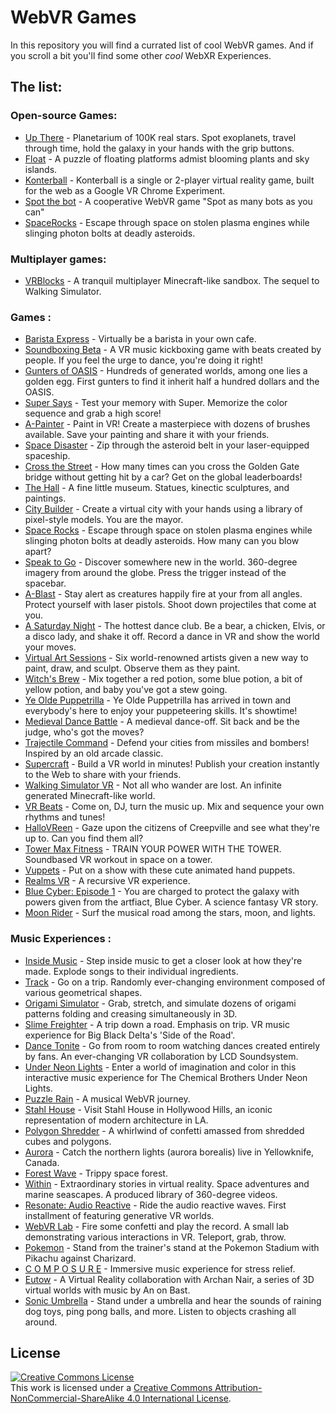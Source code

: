 # WebVR Games

In this repository you will find a currated list of cool WebVR games.
And if you scroll a bit you'll find some other *cool* WebXR Experiences.

## The list:

### Open-source Games:

- [Up There](https://ngokevin.github.io/up-there-webvr) - Planetarium of 100K real stars. Spot exoplanets, travel through time, hold the galaxy in your hands with the grip buttons.
- [Float](https://ngokevin.github.io/float/) - A puzzle of floating platforms admist blooming plants and sky islands.
- [Konterball](https://github.com/madebywild/konterball) - Konterball is a single or 2-player virtual reality game, built for the web as a Google VR Chrome Experiment. 
- [Spot the bot](https://github.com/hookerz/spot-the-bot) - A cooperative WebVR game "Spot as many bots as you can"
- [SpaceRocks](https://github.com/moar-tech/spacerocks) - Escape through space on stolen plasma engines while slinging photon bolts at deadly asteroids.

### Multiplayer games:
- [VRBlocks](https://vrblocks.gatunes.com/) - A tranquil multiplayer Minecraft-like sandbox. The sequel to Walking Simulator.

### Games : 
- [Barista Express](https://constructarca.de/construct-arcade/game/barista-express/game/) - Virtually be a barista in your own cafe.
- [Soundboxing Beta](https://webvr.soundboxing.co/) - A VR music kickboxing game with beats created by people. If you feel the urge to dance, you're doing it right!
- [Gunters of OASIS](https://supermedium.com/gunters-of-oasis-deploy/) - Hundreds of generated worlds, among one lies a golden egg. First gunters to find it inherit half a hundred dollars and the OASIS.
- [Super Says](https://supermedium.com/supersays/src) - Test your memory with Super. Memorize the color sequence and grab a high score!
- [A-Painter](https://aframe.io/a-painter/) - Paint in VR! Create a masterpiece with dozens of brushes available. Save your painting and share it with your friends.
- [Space Disaster](https://www.blend4web.com/apps/space_disaster/space_disaster.html?v=063e38d76f7a243a3b5b97e9ce5d0b96) - Zip through the asteroid belt in your laser-equipped spaceship.
- [Cross the Street](https://crossthestreet.fun/game/) - How many times can you cross the Golden Gate bridge without getting hit by a car? Get on the global leaderboards!
- [The Hall](https://cecropia.github.io/thehallaframe/) - A fine little museum. Statues, kinectic sculptures, and paintings.
- [City Builder](https://aframe.city/) - Create a virtual city with your hands using a library of pixel-style models. You are the mayor.
- [Space Rocks](https://spacerocks.moar.io/) - Escape through space on stolen plasma engines while slinging photon bolts at deadly asteroids. How many can you blow apart?
- [Speak to Go](https://speaktogo.withgoogle.com/) - Discover somewhere new in the world. 360-degree imagery from around the globe. Press the trigger instead of the spacebar.
- [A-Blast](https://aframe.io/a-blast/) - Stay alert as creatures happily fire at your from all angles. Protect yourself with laser pistols. Shoot down projectiles that come at you.
- [A Saturday Night](https://aframe.io/a-saturday-night/) - The hottest dance club. Be a bear, a chicken, Elvis, or a disco lady, and shake it off. Record a dance in VR and show the world your moves.
- [Virtual Art Sessions](https://virtualart.chromeexperiments.com/vr/) - Six world-renowned artists given a new way to paint, draw, and sculpt. Observe them as they paint.
- [Witch's Brew](https://ravenworks.ca/witch/) - Mix together a red potion, some blue potion, a bit of yellow potion, and baby you've got a stew going.
- [Ye Olde Puppetrilla](https://www.jorgefuentes.net/projects/puppetrilla/) - Ye Olde Puppetrilla has arrived in town and everybody's here to enjoy your puppeteering skills. It's showtime!
- [Medieval Dance Battle](https://www.thedart76.com/webvr/epic-medieval-battle/emb.html) - A medieval dance-off. Sit back and be the judge, who's got the moves?
- [Trajectile Command](http://micosmo.com/trajectilecommand/) - Defend your cities from missiles and bombers! Inspired by an old arcade classic.
- [Supercraft](https://supermedium.com/craft/) - Build a VR world in minutes! Publish your creation instantly to the Web to share with your friends.
- [Walking Simulator VR](https://projects.gatunes.com/) - Not all who wander are lost. An infinite generated Minecraft-like world.
- [VR Beats](https://vrbeats.gatunes.com/) - Come on, DJ, turn the music up. Mix and sequence your own rhythms and tunes!
- [HalloVReen](https://www.jorgefuentes.net/projects/halloVReen/) - Gaze upon the citizens of Creepville and see what they're up to. Can you find them all?
- [Tower Max Fitness](https://towermax.fitness/tower/) - TRAIN YOUR POWER WITH THE TOWER. Soundbased VR workout in space on a tower.
- [Vuppets](https://www.jorgefuentes.net/projects/vuppets/vuppets_6DOF/) - Put on a show with these cute animated hand puppets.
- [Realms VR](https://realmsvr.gatunes.com) - A recursive VR experience.
- [Blue Cyber: Episode 1](https://www.bluecybervr.com/episode01/) - You are charged to protect the galaxy with powers given from the artfiact, Blue Cyber. A science fantasy VR story.
- [Moon Rider](https://moonrider.xyz) - Surf the musical road among the stars, moon, and lights.

### Music Experiences :
- [Inside Music](https://experiments.withgoogle.com/webvr/inside-music/view/) - Step inside music to get a closer look at how they're made. Explode songs to their individual ingredients.
- [Track](https://demos.littleworkshop.fr/demos/track/) - Go on a trip. Randomly ever-changing environment composed of various geometrical shapes.
- [Origami Simulator](http://apps.amandaghassaei.com/OrigamiSimulator/) - Grab, stretch, and simulate dozens of origami patterns folding and creasing simultaneously in 3D.
- [Slime Freighter](https://slime-freighter.glitch.me/?autoplay=true) - A trip down a road. Emphasis on trip. VR music experience for Big Black Delta's 'Side of the Road'.
- [Dance Tonite](https://tonite.dance/) - Go from room to room watching dances created entirely by fans. An ever-changing VR collaboration by LCD Soundsystem.
- [Under Neon Lights](https://player.with.in/embed/?id=541) - Enter a world of imagination and color in this interactive music experience for The Chemical Brothers Under Neon Lights.
- [Puzzle Rain](https://supermedium.com/puzzle-rain/app/?mode=normal) - A musical WebVR journey.
- [Stahl House](http://paragram.io/view/?id=stahl&vr=true) - Visit Stahl House in Hollywood Hills, an iconic representation of modern architecture in LA.
- [Polygon Shredder](http://swimminglessonsformodernlife.com/polygon-shredder/) - A whirlwind of confetti amassed from shredded cubes and polygons.
- [Aurora](http://www.gnometech.com/webvr/aurora/) - Catch the northern lights (aurora borealis) live in Yellowknife, Canada.
- [Forest Wave](https://forestwave.glitch.me/) - Trippy space forest.
- [Within](https://vr.with.in/) - Extraordinary stories in virtual reality. Space adventures and marine seascapes. A produced library of 360-degree videos.
- [Resonate: Audio Reactive](https://classes.marpi.pl/resonate/) - Ride the audio reactive waves. First installment of featuring generative VR worlds.
- [WebVR Lab](https://playcanv.as//index/GgVZJtha) - Fire some confetti and play the record. A small lab demonstrating various interactions in VR. Teleport, grab, throw.
- [Pokemon](https://supermedium.com/superframe/scenes/pokemon/) - Stand from the trainer's stand at the Pokemon Stadium with Pikachu against Charizard.
- [C O M P O S U R E](https://composure.site/prelude) - Immersive music experience for stress relief.
- [Eutow](https://demo.marpi.pl/archan/eutow/) - A Virtual Reality collaboration with Archan Nair, a series of 3D virtual worlds with music by An on Bast.
- [Sonic Umbrella](https://sonicumbrella.com/) - Stand under a umbrella and hear the sounds of raining dog toys, ping pong balls, and more. Listen to objects crashing all around.

## License

<a rel="license" href="http://creativecommons.org/licenses/by-nc-sa/4.0/"><img alt="Creative Commons License" style="border-width:0" src="https://i.creativecommons.org/l/by-nc-sa/4.0/88x31.png" /></a><br />This work is licensed under a <a rel="license" href="http://creativecommons.org/licenses/by-nc-sa/4.0/">Creative Commons Attribution-NonCommercial-ShareAlike 4.0 International License</a>.